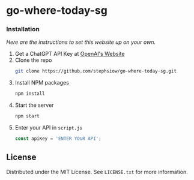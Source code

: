 # go-where-today-sg

### Installation

_Here are the instructions to set this website up on your own._

1. Get a ChatGPT API Key at [OpenAI's Website](https://platform.openai.com/account/api-keys)
2. Clone the repo
   ```sh
   git clone https://github.com/stephsiow/go-where-today-sg.git
   ```
3. Install NPM packages
   ```sh
   npm install
   ```
4. Start the server
   ```js
   npm start
   ```
5. Enter your API in `script.js`
   ```js
   const apiKey = 'ENTER YOUR API';
   ```

## License

Distributed under the MIT License. See `LICENSE.txt` for more information.